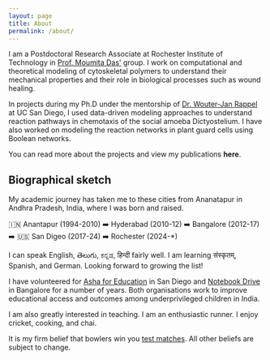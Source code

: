 ```yaml
---
layout: page
title: About
permalink: /about/
---
```


I am a Postdoctoral Research Associate at Rochester Institute of Technology in 
[Prof. Moumita Das'](https://www.rit.edu/directory/modsps-moumita-das) group.
I work on computational and theoretical modeling of cytoskeletal polymers to understand their
mechanical properties and their role in biological processes such as wound healing.

In projects during my Ph.D under the mentorship of [Dr. Wouter-Jan Rappel](https://scholar.google.co.in/citations?user=1aJwIRkAAAAJ)
at UC San Diego, I used data-driven modeling approaches to understand reaction 
pathways in chemotaxis of the social amoeba Dictyostelium. I have also worked
on modeling the reaction networks in plant guard cells using Boolean networks.

You can read more about the projects and view my publications **here**. 

## Biographical sketch

My academic journey has taken me to these cities from Ananatapur in Andhra Pradesh,
India, where I was born and raised.

🇮🇳 Anantapur (1994-2010) ➡️ Hyderabad (2010-12) ➡️ Bangalore (2012-17)
➡️ 🇺🇸 San Digeo (2017-24) ➡️ Rochester (2024-*)

I can speak English, తెలుగు, ಕನ್ನಡ, हिन्दी fairly well. I am learning संस्कृतम्, Spanish, and German.
Looking forward to growing the list!

I have volunteered for [Asha for Education](sd.ashanet.org) in San Diego and 
[Notebook Drive](https://www.facebook.com/notebookdrive.iisc/) in Bangalore
for a number of years. Both organisations work to improve educational access and outcomes
among underprivileged children in India.

I am also greatly interested in teaching. I am an enthusiastic runner. I enjoy cricket, cooking, and chai.

It is my firm belief that bowlers win you [test matches](https://en.wikipedia.org/wiki/Test_cricket).
All other beliefs are subject to change.
